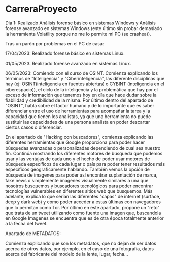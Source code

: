 # CarreraProyecto

Dia 1: Realizado Análisis forense básico en sistemas Windows y Análisis forense avanzado en sistemas Windows (este último sin probar demasiado la herramienta Volatility porque no me lo permite mi PC (se crashea)).

Tras un parón por problemas en el PC de casa:

17/04/2023: Realizado forense básico en sistemas Linux.

01/05/2023: Realizado forense avanzado en sistemas Linux.

06/05/2023: Comiendo con el curso de OSINT. Comienza explicando los términos de "Inteligencia" y "Ciberinteligencia", las diferente disciplinas que hay (ej: OSINT(inteligencia en fuentes abiertas) o CYBINT (inteligencia en el ciberespacio)), el ciclo de la inteligencia y la problemática que hay por el exceso de información que tenemos hoy en día que hace dudar sobre la fiabilidad y credibilidad de la misma. Por último dentro del apartado de "OSINT", habla sobre el factor humano y de lo importante que es saber diferenciar entre el uso de herramientas para acompañar la tarea y la capacidad que tienen los analistas, ya que una herramienta no puede sustituir las capacidades de una persona analista en poder descartar ciertos casos o diferenciar.

En el apartado de "Hacking con buscadores", comienza explicando las diferentes herramientas que Google proporciona para poder hacer búsquedas avanzadas o personalizadas dependiendo de cual sea nuestro fin. Continúa mostrando los diferentes motores de búsqueda que podemos usar y las ventajas de cada uno y el hecho de poder usar motores de búsqueda específicos de cada lugar o país para poder tener resultados más específicos geograficamente hablando. También vemos la opción de búsqueda de imagenes para poder así encontrar suplantación de marca, fake news o simplemente imagenes visualmente similares a una que nosotros busquemos y buscadores tecnológicos para poder encontrar tecnologías vulnerables en diferentes sitios web que busquemos. Más adelante, explica lo que serían las diferentes "capas" de internet (surface, deep y dark web) y como poder acceder a estas últimas con navegadores que lo permitan como Tor. Por último en este apartado, propone un "reto" que trata de un tweet utilizando como fuente una imagen que, buscandola en Google Imagenes se encuentra que es de otra época totalmente anterior a la fecha del tweet.

Apartado de METADATOS:

Comienza explicando que son los metadatos, que no dejan de ser datos acerca de otros datos, por ejemplo, en el caso de una fotografía, datos acerca del fabricante del modelo de la lente, lugar, fecha...